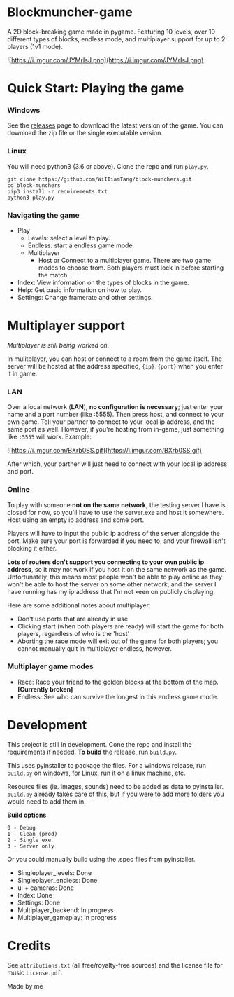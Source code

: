 # Blockmuncher-game

A 2D block-breaking game made in pygame. Featuring 10 levels, over 10 different types of blocks, endless mode, and multiplayer support for up to 2 players (1v1 mode). 

![https://i.imgur.com/JYMrIsJ.png](https://i.imgur.com/JYMrIsJ.png)


# Quick Start: Playing the game
### Windows
See the [releases]([https://github.com/WiIIiamTang/block-munchers/releases](https://github.com/WiIIiamTang/block-munchers/releases)) page to download the latest version of the game. You can download the zip file or the single executable version.

### Linux
You will need python3 (3.6 or above).
Clone the repo and run ``play.py``.
```
git clone https://github.com/WiIIiamTang/block-munchers.git
cd block-munchers
pip3 install -r requirements.txt
python3 play.py
```

### Navigating the game
- Play
   - Levels: select a level to play.
   - Endless: start a endless game mode.
   - Multiplayer
      - Host or Connect to a multiplayer game. There are two game modes to choose from. Both players must lock in before starting the match.
- Index: View information on the types of blocks in the game.
- Help: Get basic information on how to play.
- Settings: Change framerate and other settings.

# Multiplayer support
*Multiplayer is still being worked on.*

In mulitplayer, you can host or connect to a room from the game itself. The server will be hosted at the address specified, `{ip}:{port}` when you enter it in game.

### LAN
Over a local network (**LAN**), **no configuration is necessary**; just enter your name and a port number (like :5555). Then press host, and connect to your own game. Tell your partner to connect to your local ip address, and the same port as well. However, if you're hosting from in-game, just something like ``:5555`` will work. Example:


![https://i.imgur.com/BXrb0SS.gif](https://i.imgur.com/BXrb0SS.gif)

After which, your partner will just need to connect with your local ip address and port.


### Online
To play with someone **not on the same network**, the testing server I have is closed for now, so you'll have to use the server.exe and host it somewhere. Host using an empty ip address and some port.

Players will have to input the public ip address of the server alongside the port. Make sure your port is forwarded if you need to, and your firewall isn't blocking it either.


**Lots of routers don't support you connecting to your own public ip address**, so it may not work if you host it on the same network as the game. Unfortunately, this means most people won't be able to play online as they won't be able to host the server on some other network, and the server I have running has my ip address that I'm not keen on publicly displaying.

 Here are some additional notes about multiplayer:

- Don't use ports that are already in use
- Clicking start (when both players are ready) will start the game for both players, regardless of who is the 'host'
- Aborting the race mode will exit out of the game for both players; you cannot manually quit in multiplayer endless, however.

### Multiplayer game modes
 - Race: Race your friend to the golden blocks at the bottom of the map. **[Currently broken]**
 - Endless: See who can survive the longest in this endless game mode.


# Development
This project is still in development. Cone the repo and install the requirements if needed.
**To build** the release, run ``build.py``.

This uses pyinstaller to package the files. For a windows release, run ``build.py`` on windows, for Linux, run it on a linux machine, etc.

Resource files (ie. images, sounds) need to be added as data to pyinstaller. ``build.py`` already takes care of this, but if you were to add more folders you would need to add them in.

__Build options__
```
0 - Debug
1 - Clean (prod)
2 - Single exe
3 - Server only
```

Or you could manually build using the .spec files from pyinstaller.

- Singleplayer_levels: Done
- Singleplayer_endless: Done
- ui + cameras: Done
- Index: Done
- Settings: Done
- Multiplayer_backend: In progress
- Multiplayer_gameplay: In progress

# Credits

See ``attributions.txt`` (all free/royalty-free sources) and the license file for music ``License.pdf``.

Made by me

